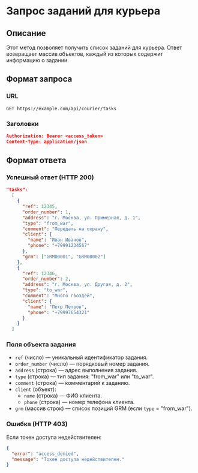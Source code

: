# Запрос заданий для курьера

## Описание
Этот метод позволяет получить список заданий для курьера. Ответ возвращает массив объектов, каждый из которых содержит информацию о задании.

## Формат запроса
### URL
```
GET https://example.com/api/courier/tasks
```

### Заголовки
```json
Authorization: Bearer <access_token>
Content-Type: application/json
```

## Формат ответа
### Успешный ответ (HTTP 200)
```json
"tasks":
  [
    {
      "ref": 12345,
      "order_number": 1,
      "address": "г. Москва, ул. Примерная, д. 1",
      "type": "from_war",
      "comment": "Передать на охрану",
      "client": {
        "name": "Иван Иванов",
        "phone": "+79991234567"
      },
      "grm": ["GRM00001", "GRM00002"]
    },
    {
      "ref": 12346,
      "order_number": 2,
      "address": "г. Москва, ул. Другая, д. 2",
      "type": "to_war",
      "comment": "Много гвоздей",
      "client": {
        "name": "Петр Петров",
        "phone": "+79997654321"
      }
    }
  ]
```

### Поля объекта задания
- `ref` (число) — уникальный идентификатор задания.
- `order_number` (число) — порядковый номер задания.
- `address` (строка) — адрес выполнения задания.
- `type` (строка) — тип задания: "from_war" или "to_war".
- `comment` (строка) — комментарий к заданию.
- `client` (объект):
  - `name` (строка) — ФИО клиента.
  - `phone` (строка) — номер телефона клиента.
- `grm` (массив строк) — список позиций GRM (если `type` = "from_war").

### Ошибка (HTTP 403)
Если токен доступа недействителен:
```json
{
  "error": "access_denied",
  "message": "Токен доступа недействителен."
}
```